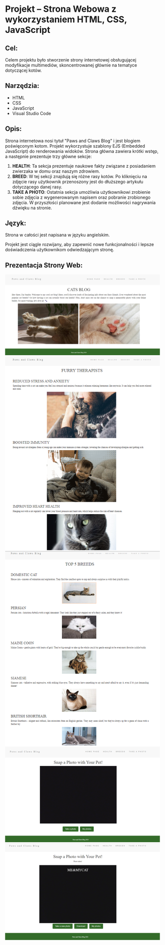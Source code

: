 # Projekt – Strona Webowa z wykorzystaniem HTML, CSS, JavaScript

## Cel:
Celem projektu było stworzenie strony internetowej obsługującej modyfikacje multimediów, skoncentrowanej głównie na tematyce dotyczącej kotów.

## Narzędzia:
- HTML
- CSS
- JavaScript
- Visual Studio Code

## Opis:
Strona internetowa nosi tytuł "Paws and Claws Blog" i jest blogiem poświęconym kotom. Projekt wykorzystuje szablony EJS (Embedded JavaScript) do renderowania widoków. Strona główna zawiera krótki wstęp, a następnie prezentuje trzy główne sekcje:

1. **HEALTH**: Ta sekcja prezentuje naukowe fakty związane z posiadaniem zwierzaka w domu oraz naszym zdrowiem.
2. **BREED**: W tej sekcji znajdują się różne rasy kotów. Po kliknięciu na zdjęcie rasy użytkownik przenoszony jest do dłuższego artykułu dotyczącego danej rasy.
3. **TAKE A PHOTO**: Ostatnia sekcja umożliwia użytkownikowi zrobienie sobie zdjęcia z wygenerowanym napisem oraz pobranie zrobionego zdjęcia. W przyszłości planowane jest dodanie możliwości nagrywania dźwięku na stronie.

## Język:
Strona w całości jest napisana w języku angielskim. 

Projekt jest ciągle rozwijany, aby zapewnić nowe funkcjonalności i lepsze doświadczenia użytkownikom odwiedzającym stronę.

## Prezentacja Strony Web:
![Zdjęcie 1](home_page.png)
![Zdjęcie 2](health.png)
![Zdjęcie 3](breed.png)
![Zdjęcie 4](takephoto.png)
![Zdjęcie 5](takephoto2.png)
